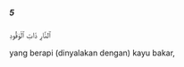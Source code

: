 ##### 5

<span class="ayah">ٱلنَّارِ ذَاتِ ٱلْوَقُودِ</span>

<span class="ayah_translation">yang berapi (dinyalakan dengan) kayu bakar,</span>
